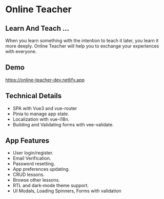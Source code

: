 # Online Teacher

## Learn And Teach ...

When you learn something with the intention to teach it later, you learn it more deeply. Online Teacher will help you to exchange your experiences with everyone.

## Demo
<a href="online-teacher-dev.netlify.app">https://online-teacher-dev.netlify.app</a>

## Technical Details
<ul>
<li>SPA with Vue3 and vue-router</li>
<li>Pinia to manage app state.</li>
<li>Localization with vue-i18n.</li>
<li>Building and Validating forms with vee-validate.</li>
</ul>

## App Features
<ul>
<li>User login/register.</li>
<li>Email Verification.</li>
<li>Password resetting.</li>
<li>App preferences updating.</li>
<li>CRUD lessons.</li>
<li>Browse other lessons.</li>
<li>RTL and dark-mode theme support.</li>
<li>UI Modals, Loading Spinners, Forms with validation</li>
</ul>